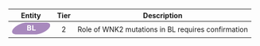 |Entity|Tier|Description              |
|:----:|:----:|------------------------------|
|![BL](images/icons/BL_tier2.png) | 2 | Role of WNK2 mutations in BL requires confirmation|
